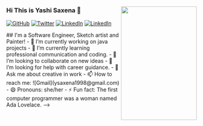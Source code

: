 ### Hi This is Yashi Saxena 👋 <img align="right" width="200" height="300" src=https://user-images.githubusercontent.com/53362962/88061218-d8b3b900-cb84-11ea-8de1-6b9e4eea4943.png>

<p align="left">
	<a href="https://github.com/Yashi09Saxena"><img src="https://img.shields.io/github/followers/Yashi09Saxena.svg?label=GitHub&style=social" alt="GitHub"></a>
	<a href="https://twitter/YashiSaxena11"><img src="https://img.shields.io/twitter/follow/YashiSaxena11?label=Twitter&style=social" alt="Twitter"></a> 
	<a href="https://www.linkedin.com/in/yashisaxena"><img src="https://img.shields.io/badge/LinkedIn--blueviolet.svg?style=social&logo=linkedin" alt="LinkedIn"></a>
	<a href="https://www.instagram.com/_yashisaxena"><img src="https://img.shields.io/badge/Instagram--blueviolet.svg?style=social&logo=Instagram" alt="LinkedIn"></a>                                                                                         
</p>  
## I'm a Software Engineer, Sketch artist and Painter! 
- 🔭 I’m currently working on java projects
- 🌱 I’m currently learning professional communication and coding.
- 👯 I’m looking to collaborate on new ideas
- 🤔 I’m looking for help with career guidance.
- 💬 Ask me about creative in work
- 📫 How to reach me: ![Gmail](ysaxena1998@gmail.com)
- 😄 Pronouns: she/her
- ⚡ Fun fact: The first computer programmer was a woman named Ada Lovelace.
-->
<!--
**Yashi09Saxena/Yashi09Saxena** is a ✨ _special_ ✨ repository because its `README.md` (this file) appears on your GitHub profile.


